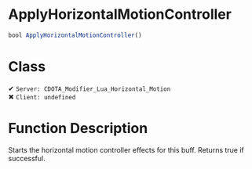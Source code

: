 # ApplyHorizontalMotionController
```js	
bool ApplyHorizontalMotionController()
```
# Class
✔ `Server: CDOTA_Modifier_Lua_Horizontal_Motion`  
✖ `Client: undefined`  

# Function Description
Starts the horizontal motion controller effects for this buff.  Returns true if successful.
